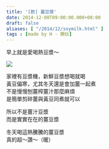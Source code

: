 ```yaml
---
title: '[飲] 薑豆漿'
date: 2014-12-08T09:00:00.000+08:00
draft: false
aliases: [ "/2014/12/soymilk.html" ]
tags : [made by H - 開伙]
---
```


早上就是愛喝熱豆漿～  

[![](https://farm9.staticflickr.com/8586/15769096448_8f993f84df_z.jpg)](https://farm9.staticflickr.com/8586/15769096448_8f993f84df_z.jpg)

家裡有豆漿機，新鮮豆漿想喝就喝  
黃豆偏寒，尤其冬天還是會加薑一起煮  
不是慢慢刨薑榨薑汁那麼麻煩  
是簡單剪碎薑與黃豆同煮就可以  
  
所以不是薑汁豆漿  
而是實實在在的薑豆漿  
  
冬天喝這熱騰騰的薑豆漿  
真的超～讚～（暖）